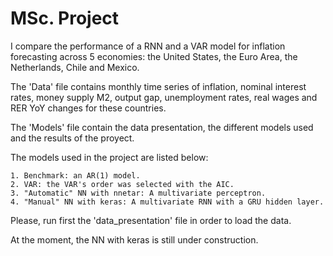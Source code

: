 # MSc. Project

I compare the performance of a RNN and a VAR model for inflation forecasting across 5 economies: the United States, the Euro Area, the Netherlands, Chile and Mexico.

The 'Data' file contains monthly time series of inflation, nominal interest rates, money supply M2, output gap, unemployment rates, real wages and RER YoY changes for these countries.

The 'Models' file contain the data presentation, the different models used and the results of the proyect.

The models used in the project are listed below:

    1. Benchmark: an AR(1) model. 
    2. VAR: the VAR's order was selected with the AIC. 
    3. "Automatic" NN with nnetar: A multivariate perceptron. 
    4. "Manual" NN with keras: A multivariate RNN with a GRU hidden layer.

Please, run first the 'data_presentation' file in order to load the data.

At the moment, the NN with keras is still under construction.

